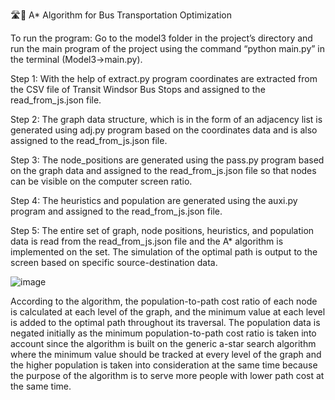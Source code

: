 🛣️🚌
A* Algorithm for Bus Transportation Optimization 

To run the program: 
Go to the model3 folder in the project’s directory and run the main program of the project using the command “python main.py” in the terminal (Model3->main.py).

Step 1: 
With the help of extract.py program coordinates are extracted from the CSV file of Transit Windsor Bus Stops and assigned to the read_from_js.json file.

Step 2: 
The graph data structure, which is in the form of an adjacency list is generated using adj.py program based on the coordinates data and is also assigned to the read_from_js.json file.

Step 3:
The node_positions are generated using the pass.py program based on the graph data and assigned to the read_from_js.json file so that nodes can be visible on the computer screen ratio.

Step 4:
The heuristics and population are generated using the auxi.py program and assigned to the read_from_js.json file.

Step 5:
The entire set of graph, node positions, heuristics, and population data is read from the read_from_js.json file and the A* algorithm is implemented on the set. The simulation of the optimal path is output to the screen based on specific source-destination data.

![image](https://github.com/lutherbodun/BusRoutes/assets/112750375/64e60ea0-4b85-4155-9086-cc01b9e16324)

According to the algorithm, the population-to-path cost ratio of each node is calculated at each level of the graph, and the minimum value at each level is added to the optimal path throughout its traversal. The population data is negated initially as the minimum population-to-path cost ratio is taken into account since the algorithm is built on the generic a-star search algorithm where the minimum value should be tracked at every level of the graph and the higher population is taken into consideration at the same time because the purpose of the algorithm is to serve more people with lower path cost at the same time. 

